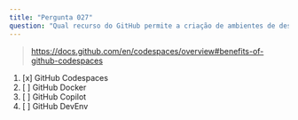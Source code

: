 ```yaml
---
title: "Pergunta 027"
question: "Qual recurso do GitHub permite a criação de ambientes de desenvolvimento pré-configurados onde todas as ferramentas e dependências necessárias para contribuir com um repositório estão instaladas?"
---
```



> https://docs.github.com/en/codespaces/overview#benefits-of-github-codespaces
1. [x] GitHub Codespaces  
1. [ ] GitHub Docker  
1. [ ] GitHub Copilot  
1. [ ] GitHub DevEnv  
